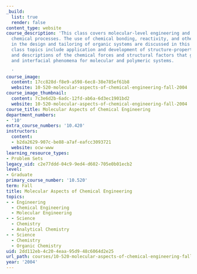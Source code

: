 ```yaml
---
_build:
  list: true
  render: false
content_type: website
course_description: 'This class covers molecular-level engineering and analysis of
  chemical processes. The use of chemical bonding, reactivity, and other key concepts
  in the design and tailoring of organic systems are discussed in this class. Specific
  class topics include application and development of structure-property relationships,
  and descriptions of the chemical forces and structural factors that govern supramolecular
  and interfacial phenomena for molecular and polymeric systems.

  '
course_image:
  content: 17cc828d-f8e9-a598-6ec8-38e785ef61b8
  website: 10-520-molecular-aspects-of-chemical-engineering-fall-2004
course_image_thumbnail:
  content: 7c3e6d2b-6adc-12fd-ab6a-6d3ec1901bd2
  website: 10-520-molecular-aspects-of-chemical-engineering-fall-2004
course_title: Molecular Aspects of Chemical Engineering
department_numbers:
- '10'
extra_course_numbers: '10.420'
instructors:
  content:
  - b2da2629-907c-be88-a7af-eafcc3093721
  website: ocw-www
learning_resource_types:
- Problem Sets
legacy_uid: c2e77ddd-04c9-9ed4-d602-705e0b01ecb2
level:
- Graduate
primary_course_number: '10.520'
term: Fall
title: Molecular Aspects of Chemical Engineering
topics:
- - Engineering
  - Chemical Engineering
  - Molecular Engineering
- - Science
  - Chemistry
  - Analytical Chemistry
- - Science
  - Chemistry
  - Organic Chemistry
uid: 2dd112eb-4c20-4eaa-95d9-48c6064d2e25
url_path: courses/10-520-molecular-aspects-of-chemical-engineering-fall-2004
year: '2004'
---
```

